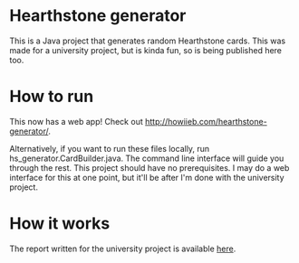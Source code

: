 # Hearthstone generator
This is a Java project that generates random Hearthstone cards. This was made for a university project, but is kinda fun, so is being published here too.

# How to run
This now has a web app! Check out http://howiieb.com/hearthstone-generator/.

Alternatively, if you want to run these files locally, run hs_generator.CardBuilder.java. The command line interface will guide you through the rest. This project should have no prerequisites.
I may do a web interface for this at one point, but it'll be after I'm done with the university project.

# How it works
The report written for the university project is available [here](https://docs.google.com/document/d/1DtcC83qUC942zmqDzuqnyNP3iK05cOTc_d87OjKi9PY/edit?usp=sharing).
